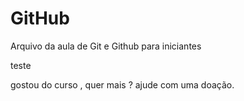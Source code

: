 # GitHub
Arquivo da aula de Git e Github para iniciantes

teste

gostou do curso , quer mais ? ajude com uma doação.
